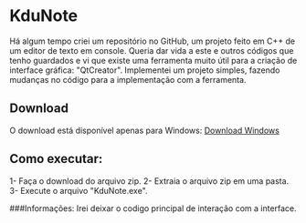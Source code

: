 # KduNote
Há algum tempo criei um repositório no GitHub, um projeto feito em C++ de um editor de texto em console.
Queria dar vida a este e outros códigos que tenho guardados e vi que existe uma ferramenta muito útil para a criação de interface gráfica: "QtCreator".
Implementei um projeto simples, fazendo mudanças no código para a implementação com a ferramenta.

## Download
O download está disponível apenas para Windows:
[Download Windows](https://www.mediafire.com/file/gzon6xmrr7kb3az/KduNote.zip/file)

## Como executar:
1- Faça o download do arquivo zip.
2- Extraia o arquivo zip em uma pasta.
3- Execute o arquivo "KduNote.exe".

###Informações:
Irei deixar o codigo principal de interação com a interface.
